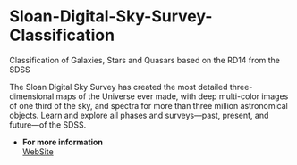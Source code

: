 # Sloan-Digital-Sky-Survey-Classification
Classification of Galaxies, Stars and Quasars based on the RD14 from the SDSS


The Sloan Digital Sky Survey has created the most detailed three-dimensional maps of the Universe ever made, with deep multi-color images of one third of the sky, and spectra for more than three million astronomical objects. Learn and explore all phases and surveys—past, present, and future—of the SDSS.


* **For more information**  
[WebSite](http://www.sdss.org/)
